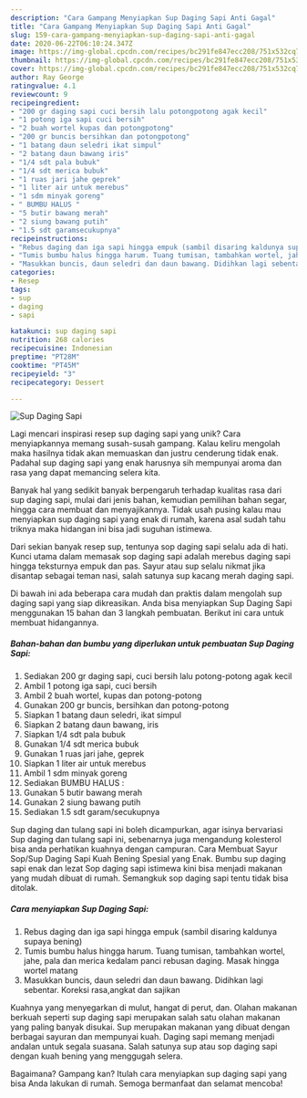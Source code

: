 ```yaml
---
description: "Cara Gampang Menyiapkan Sup Daging Sapi Anti Gagal"
title: "Cara Gampang Menyiapkan Sup Daging Sapi Anti Gagal"
slug: 159-cara-gampang-menyiapkan-sup-daging-sapi-anti-gagal
date: 2020-06-22T06:10:24.347Z
image: https://img-global.cpcdn.com/recipes/bc291fe847ecc208/751x532cq70/sup-daging-sapi-foto-resep-utama.jpg
thumbnail: https://img-global.cpcdn.com/recipes/bc291fe847ecc208/751x532cq70/sup-daging-sapi-foto-resep-utama.jpg
cover: https://img-global.cpcdn.com/recipes/bc291fe847ecc208/751x532cq70/sup-daging-sapi-foto-resep-utama.jpg
author: Ray George
ratingvalue: 4.1
reviewcount: 9
recipeingredient:
- "200 gr daging sapi cuci bersih lalu potongpotong agak kecil"
- "1 potong iga sapi cuci bersih"
- "2 buah wortel kupas dan potongpotong"
- "200 gr buncis bersihkan dan potongpotong"
- "1 batang daun seledri ikat simpul"
- "2 batang daun bawang iris"
- "1/4 sdt pala bubuk"
- "1/4 sdt merica bubuk"
- "1 ruas jari jahe geprek"
- "1 liter air untuk merebus"
- "1 sdm minyak goreng"
- " BUMBU HALUS "
- "5 butir bawang merah"
- "2 siung bawang putih"
- "1.5 sdt garamsecukupnya"
recipeinstructions:
- "Rebus daging dan iga sapi hingga empuk (sambil disaring kaldunya supaya bening)"
- "Tumis bumbu halus hingga harum. Tuang tumisan, tambahkan wortel, jahe, pala dan merica kedalam panci rebusan daging. Masak hingga wortel matang"
- "Masukkan buncis, daun seledri dan daun bawang. Didihkan lagi sebentar. Koreksi rasa,angkat dan sajikan"
categories:
- Resep
tags:
- sup
- daging
- sapi

katakunci: sup daging sapi 
nutrition: 268 calories
recipecuisine: Indonesian
preptime: "PT28M"
cooktime: "PT45M"
recipeyield: "3"
recipecategory: Dessert

---
```



![Sup Daging Sapi](https://img-global.cpcdn.com/recipes/bc291fe847ecc208/751x532cq70/sup-daging-sapi-foto-resep-utama.jpg)

Lagi mencari inspirasi resep sup daging sapi yang unik? Cara menyiapkannya memang susah-susah gampang. Kalau keliru mengolah maka hasilnya tidak akan memuaskan dan justru cenderung tidak enak. Padahal sup daging sapi yang enak harusnya sih mempunyai aroma dan rasa yang dapat memancing selera kita.

Banyak hal yang sedikit banyak berpengaruh terhadap kualitas rasa dari sup daging sapi, mulai dari jenis bahan, kemudian pemilihan bahan segar, hingga cara membuat dan menyajikannya. Tidak usah pusing kalau mau menyiapkan sup daging sapi yang enak di rumah, karena asal sudah tahu triknya maka hidangan ini bisa jadi suguhan istimewa.

Dari sekian banyak resep sup, tentunya sop daging sapi selalu ada di hati. Kunci utama dalam memasak sop daging sapi adalah merebus daging sapi hingga teksturnya empuk dan pas. Sayur atau sup selalu nikmat jika disantap sebagai teman nasi, salah satunya sup kacang merah daging sapi.


Di bawah ini ada beberapa cara mudah dan praktis dalam mengolah sup daging sapi yang siap dikreasikan. Anda bisa menyiapkan Sup Daging Sapi menggunakan 15 bahan dan 3 langkah pembuatan. Berikut ini cara untuk membuat hidangannya.

<!--inarticleads1-->

##### Bahan-bahan dan bumbu yang diperlukan untuk pembuatan Sup Daging Sapi:

1. Sediakan 200 gr daging sapi, cuci bersih lalu potong-potong agak kecil
1. Ambil 1 potong iga sapi, cuci bersih
1. Ambil 2 buah wortel, kupas dan potong-potong
1. Gunakan 200 gr buncis, bersihkan dan potong-potong
1. Siapkan 1 batang daun seledri, ikat simpul
1. Siapkan 2 batang daun bawang, iris
1. Siapkan 1/4 sdt pala bubuk
1. Gunakan 1/4 sdt merica bubuk
1. Gunakan 1 ruas jari jahe, geprek
1. Siapkan 1 liter air untuk merebus
1. Ambil 1 sdm minyak goreng
1. Sediakan  BUMBU HALUS :
1. Gunakan 5 butir bawang merah
1. Gunakan 2 siung bawang putih
1. Sediakan 1.5 sdt garam/secukupnya


Sup daging dan tulang sapi ini boleh dicampurkan, agar isinya bervariasi Sup daging dan tulang sapi ini, sebenarnya juga mengandung kolesterol bisa anda perhatikan kuahnya dengan campuran. Cara Membuat Sayur Sop/Sup Daging Sapi Kuah Bening Spesial yang Enak. Bumbu sup daging sapi enak dan lezat  Sop daging sapi istimewa kini bisa menjadi makanan yang mudah dibuat di rumah. Semangkuk sop daging sapi tentu tidak bisa ditolak. 

<!--inarticleads2-->

##### Cara menyiapkan Sup Daging Sapi:

1. Rebus daging dan iga sapi hingga empuk (sambil disaring kaldunya supaya bening)
1. Tumis bumbu halus hingga harum. Tuang tumisan, tambahkan wortel, jahe, pala dan merica kedalam panci rebusan daging. Masak hingga wortel matang
1. Masukkan buncis, daun seledri dan daun bawang. Didihkan lagi sebentar. Koreksi rasa,angkat dan sajikan


Kuahnya yang menyegarkan di mulut, hangat di perut, dan. Olahan makanan berkuah seperti sup daging sapi merupakan salah satu olahan makanan yang paling banyak disukai. Sup merupakan makanan yang dibuat dengan berbagai sayuran dan mempunyai kuah. Daging sapi memang menjadi andalan untuk segala suasana. Salah satunya sup atau sop daging sapi dengan kuah bening yang menggugah selera. 

Bagaimana? Gampang kan? Itulah cara menyiapkan sup daging sapi yang bisa Anda lakukan di rumah. Semoga bermanfaat dan selamat mencoba!
